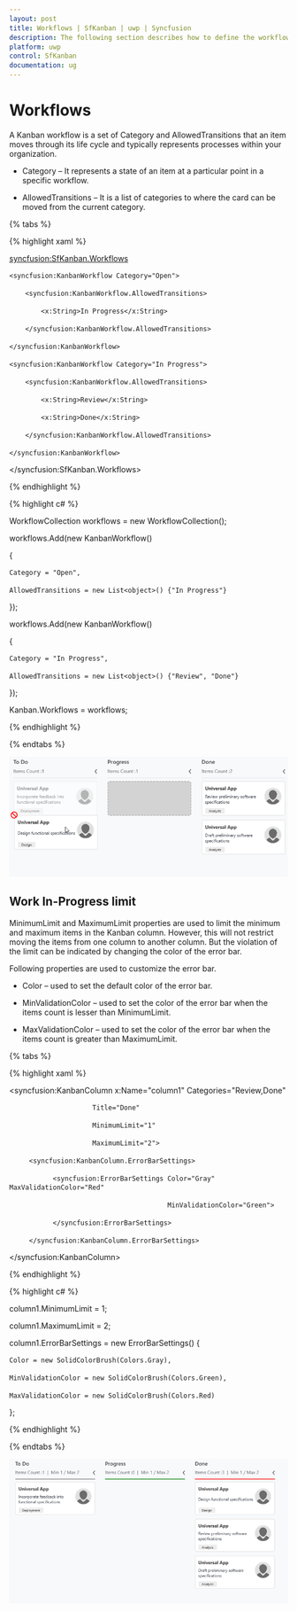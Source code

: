 ```yaml
---
layout: post
title: Workflows | SfKanban | uwp | Syncfusion
description: The following section describes how to define the workflows to the Kanban.
platform: uwp
control: SfKanban
documentation: ug
---
```


# Workflows

A Kanban workflow is a set of Category and AllowedTransitions that an item moves through its life cycle and typically represents processes within your organization.

* Category – It represents a state of an item at a particular point in a specific workflow.

* AllowedTransitions – It is a list of categories to where the card can be moved from the current category.

{% tabs %}

{% highlight xaml %}

<syncfusion:SfKanban.Workflows>

    <syncfusion:KanbanWorkflow Category="Open">

        <syncfusion:KanbanWorkflow.AllowedTransitions>

            <x:String>In Progress</x:String>

        </syncfusion:KanbanWorkflow.AllowedTransitions>

    </syncfusion:KanbanWorkflow>

    <syncfusion:KanbanWorkflow Category="In Progress">

        <syncfusion:KanbanWorkflow.AllowedTransitions>

            <x:String>Review</x:String>

            <x:String>Done</x:String>

        </syncfusion:KanbanWorkflow.AllowedTransitions>

    </syncfusion:KanbanWorkflow>

</syncfusion:SfKanban.Workflows>

{% endhighlight %}

{% highlight c# %}

WorkflowCollection workflows = new WorkflowCollection();

workflows.Add(new KanbanWorkflow()

{

    Category = "Open",

    AllowedTransitions = new List<object>() {"In Progress"}

});

workflows.Add(new KanbanWorkflow()

{

    Category = "In Progress",

    AllowedTransitions = new List<object>() {"Review", "Done"}

});

Kanban.Workflows = workflows;

{% endhighlight %}

{% endtabs %}

![](SfKanban_images/workflow.png)


## Work In-Progress limit

MinimumLimit and MaximumLimit properties are used to limit the minimum and maximum items in the Kanban column. However, this will not restrict moving the items from one column to another column. But the violation of the limit can be indicated by changing the color of the error bar.

Following properties are used to customize the error bar.

* Color – used to set the default color of the error bar.

* MinValidationColor – used to set the color of the error bar when the items count is lesser than MinimumLimit.

* MaxValidationColor – used to set the color of the error bar when the items count is greater than MaximumLimit.

{% tabs %}

{% highlight xaml %}

<syncfusion:KanbanColumn x:Name="column1" Categories="Review,Done"
 
                         Title="Done"
 
                         MinimumLimit="1"
 
                         MaximumLimit="2">

	     <syncfusion:KanbanColumn.ErrorBarSettings>

			   <syncfusion:ErrorBarSettings Color="Gray" MaxValidationColor="Red"

                                            MinValidationColor="Green">

			   </syncfusion:ErrorBarSettings>

         </syncfusion:KanbanColumn.ErrorBarSettings>

</syncfusion:KanbanColumn>

{% endhighlight %}

{% highlight c# %}

column1.MinimumLimit = 1;

column1.MaximumLimit = 2;

column1.ErrorBarSettings = new ErrorBarSettings()
{

    Color = new SolidColorBrush(Colors.Gray),

    MinValidationColor = new SolidColorBrush(Colors.Green),

    MaxValidationColor = new SolidColorBrush(Colors.Red)

};

{% endhighlight %}

{% endtabs %}

![](SfKanban_images/wiplimit.png)